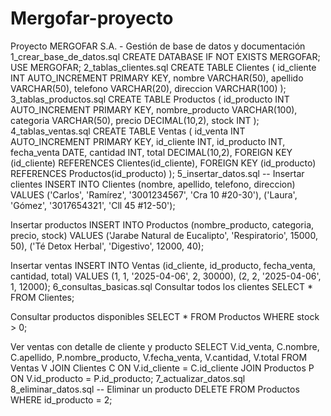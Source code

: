 # Mergofar-proyecto
Proyecto MERGOFAR S.A. - Gestión de base de datos y documentación
1_crear_base_de_datos.sql
CREATE DATABASE IF NOT EXISTS MERGOFAR;
USE MERGOFAR;
2_tablas_clientes.sql
CREATE TABLE Clientes (
    id_cliente INT AUTO_INCREMENT PRIMARY KEY,
    nombre VARCHAR(50),
    apellido VARCHAR(50),
    telefono VARCHAR(20),
    direccion VARCHAR(100)
);
3_tablas_productos.sql
CREATE TABLE Productos (
    id_producto INT AUTO_INCREMENT PRIMARY KEY,
    nombre_producto VARCHAR(100),
    categoria VARCHAR(50),
    precio DECIMAL(10,2),
    stock INT
);
4_tablas_ventas.sql
CREATE TABLE Ventas (
    id_venta INT AUTO_INCREMENT PRIMARY KEY,
    id_cliente INT,
    id_producto INT,
    fecha_venta DATE,
    cantidad INT,
    total DECIMAL(10,2),
    FOREIGN KEY (id_cliente) REFERENCES Clientes(id_cliente),
    FOREIGN KEY (id_producto) REFERENCES Productos(id_producto)
);
5_insertar_datos.sql
-- Insertar clientes
INSERT INTO Clientes (nombre, apellido, telefono, direccion)
VALUES 
('Carlos', 'Ramírez', '3001234567', 'Cra 10 #20-30'),
('Laura', 'Gómez', '3017654321', 'Cll 45 #12-50');

 Insertar productos
INSERT INTO Productos (nombre_producto, categoria, precio, stock)
VALUES 
('Jarabe Natural de Eucalipto', 'Respiratorio', 15000, 50),
('Té Detox Herbal', 'Digestivo', 12000, 40);

 Insertar ventas
INSERT INTO Ventas (id_cliente, id_producto, fecha_venta, cantidad, total)
VALUES 
(1, 1, '2025-04-06', 2, 30000),
(2, 2, '2025-04-06', 1, 12000);
6_consultas_basicas.sql
 Consultar todos los clientes
SELECT * FROM Clientes;

Consultar productos disponibles
SELECT * FROM Productos WHERE stock > 0;

Ver ventas con detalle de cliente y producto
SELECT V.id_venta, C.nombre, C.apellido, P.nombre_producto, V.fecha_venta, V.cantidad, V.total
FROM Ventas V
JOIN Clientes C ON V.id_cliente = C.id_cliente
JOIN Productos P ON V.id_producto = P.id_producto;
7_actualizar_datos.sql
8_eliminar_datos.sql
-- Eliminar un producto
DELETE FROM Productos WHERE id_producto = 2;


